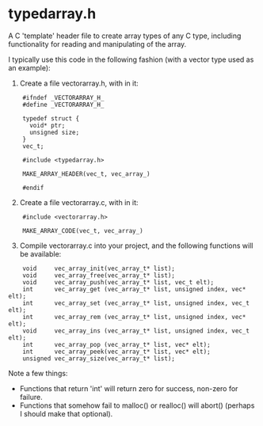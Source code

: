 # typedarray.h
A C 'template' header file to create array types of any C type, including functionality for reading and manipulating of the array.

I typically use this code in the following fashion
(with a vector type used as an example):

1) Create a file vectorarray.h, with in it:
```
    #ifndef _VECTORARRAY_H_
    #define _VECTORARRAY_H_
    
    typedef struct {
      void* ptr;
      unsigned size;
    }
    vec_t;
    
    #include <typedarray.h>
    
    MAKE_ARRAY_HEADER(vec_t, vec_array_)
    
    #endif
```


2) Create a file vectorarray.c, with in it:
```
    #include <vectorarray.h>
    
    MAKE_ARRAY_CODE(vec_t, vec_array_)
```


3) Compile vectorarray.c into your project,
   and the following functions will be available:
```
    void     vec_array_init(vec_array_t* list);
    void     vec_array_free(vec_array_t* list);
    void     vec_array_push(vec_array_t* list, vec_t elt);
    int      vec_array_get (vec_array_t* list, unsigned index, vec* elt);
    int      vec_array_set (vec_array_t* list, unsigned index, vec_t elt);
    int      vec_array_rem (vec_array_t* list, unsigned index, vec* elt);
    void     vec_array_ins (vec_array_t* list, unsigned index, vec_t elt);
    int      vec_array_pop (vec_array_t* list, vec* elt);
    int      vec_array_peek(vec_array_t* list, vec* elt);
    unsigned vec_array_size(vec_array_t* list);
```

Note a few things:

- Functions that return 'int' will return zero for success, non-zero for failure.
- Functions that somehow fail to malloc() or realloc() will abort() (perhaps I should make that optional).
